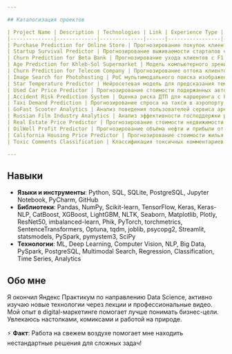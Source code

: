 ```yaml
---

## Каталогизация проектов

| Project Name | Description | Technologies | Link | Experience Type | Project Type |
|--------------|-------------|--------------|------|-----------------|--------------|
| Purchase Prediction for Online Store | Прогнозирование покупок клиентов за 90 дней с LightGBM, обработка больших данных и дисбаланса классов. | Python, Scikit-learn, LightGBM, Pandas, feature-engineering | [github.com/kagor4/Purchase-Prediction-for-Online-Store](https://github.com/kagor4/Purchase-Prediction-for-Online-Store) | Freelance | Classical ML |
| Startup Survival Predictor | Прогнозирование выживаемости стартапов с F1 0.997 на основе DecisionTree, оптимизированного через Optuna, для Kaggle. | Python, Scikit-learn, Optuna, Pandas, Phik, feature-engineering | [github.com/kagor4/Startup-Survival-Predictor](https://github.com/kagor4/Startup-Survival-Predictor) | Freelance | Classical ML |
| Churn Prediction for Beta Bank | Прогнозирование ухода клиентов с F1 0.61 на тестовой выборке, решение проблемы дисбаланса классов. | Python, Scikit-learn, RandomForestClassifier, upsampling | [github.com/kagor4/Churn-Prediction-for-Beta-Bank](https://github.com/kagor4/Churn-Prediction-for-Beta-Bank) | Academic | Classical ML |
| Age Prediction for Khleb-Sol Supermarket | Модель компьютерного зрения для предсказания возраста покупателей с MAE 7.12 на основе ResNet50. | Python, TensorFlow, Keras, ResNet50, Pandas, ImageDataGenerator | [github.com/kagor4/Khleb-Sol_supermarket_project](https://github.com/kagor4/Khleb-Sol_supermarket_project) | Academic | Computer Vision |
| Churn Prediction for Telecom Company | Прогнозирование оттока клиентов телеком-компании с ROC AUC 0.903 на основе CatBoost, анализ факторов ухода. | Python, Scikit-learn, CatBoost, Pandas, SQLite, Plotly | [github.com/kagor4/project_telecom](https://github.com/kagor4/project_telecom) | Academic | Classical ML |
| Image Search for Photohosting | PoC мультимодального поиска изображений по тексту с использованием ResNet50 и BERT. | Python, TensorFlow, Keras, SentenceTransformers, BERT, ResNet50, NLTK | [github.com/kagor4/photohosting_project](https://github.com/kagor4/photohosting_project) | Academic | Multimodal Models |
| Star Temperature Predictor | Нейросетевая модель для предсказания температуры звёзд с RMSE 4263 на основе PyTorch, анализ астрофизических данных. | Python, PyTorch, Scikit-learn, Pandas, Seaborn, Phik | [github.com/kagor4/Star-Temperature-Predictor](https://github.com/kagor4/Star-Temperature-Predictor) | Academic | Regression |
| Used Car Price Predictor | Прогнозирование стоимости подержанных автомобилей с RMSE 1611.68 на основе LightGBM, предобработка аномалий. | Python, Scikit-learn, LightGBM, Pandas, Seaborn, feature-engineering | [github.com/kagor4/Used-Car-Price-Predictor](https://github.com/kagor4/Used-Car-Price-Predictor) | Academic | Regression |
| Accident Risk Prediction System | Оценка риска ДТП для каршеринга с F1 0.674 на основе нейронной сети, интеграция PostgreSQL и демо в Streamlit. | Python, PyTorch, CatBoost, Scikit-learn, PostgreSQL, Streamlit | [github.com/kagor4/Accident-Risk-Prediction-System](https://github.com/kagor4/Accident-Risk-Prediction-System) | Academic | Classical ML |
| Taxi Demand Prediction | Прогнозирование спроса на такси в аэропорту с RMSE 42.57 на основе LinearRegression, анализ сезонности. | Python, Scikit-learn, LinearRegression, CatBoost, LightGBM, Pandas | [github.com/kagor4/Taxi-Demand-Prediction](https://github.com/kagor4/Taxi-Demand-Prediction) | Academic | Time Series |
| GoFast Scooter Analytics | Анализ поведения пользователей сервиса аренды самокатов, оптимизация тарифов и подписки Ultra. | Python, Pandas, NumPy, SciPy, Matplotlib, Jupyter Notebook | [github.com/kagor4/GoFast-Scooter-Analytics](https://github.com/kagor4/GoFast-Scooter-Analytics) | Academic | Analytics |
| Russian Film Industry Analytics | Анализ эффективности господдержки российского кинопроизводства, связь финансирования и кассовых сборов. | Python, Pandas, Matplotlib, Jupyter Notebook | [github.com/kagor4/Russian-Film-Industry-Analytics](https://github.com/kagor4/Russian-Film-Industry-Analytics) | Academic | Analytics |
| Real Estate Price Predictor | Прогнозирование стоимости недвижимости в Санкт-Петербурге, обработка выбросов и генерация признаков. | Python, Pandas, NumPy, Matplotlib, Seaborn, Scikit-learn, Jupyter Notebook | [github.com/kagor4/Real-Estate-Price-Predictor](https://github.com/kagor4/Real-Estate-Price-Predictor) | Academic | Classical ML |
| OilWell Profit Predictor | Прогнозирование объёма нефти и прибыли от скважин, оценка рисков через bootstrap. | Python, Pandas, Scikit-learn, NumPy, bootstrap, Jupyter Notebook | [github.com/kagor4/OilWell-Profit-Predictor](https://github.com/kagor4/OilWell-Profit-Predictor) | Academic | Classical ML |
| California Housing Price Predictor | Прогнозирование стоимости жилья в Калифорнии с RMSE 68932.66 на основе LinearRegression и PySpark. | Python, PySpark, Scikit-learn, Pandas, feature-engineering | [github.com/kagor4/California-Housing-Price-Predictor](https://github.com/kagor4/California-Housing-Price-Predictor) | Academic | Regression |
| Toxic Comments Classification | Классификация токсичных комментариев с F1 0.7506 на основе CatBoost и TF-IDF, с лемматизацией и SMOTE. | Python, Scikit-learn, CatBoost, NLTK, Pandas, imbalanced-learn | [github.com/kagor4/toxic_comments_project](https://github.com/kagor4/toxic_comments_project) | Academic | NLP |

---
```


## Навыки
- **Языки и инструменты**: Python, SQL, SQLite, PostgreSQL, Jupyter Notebook, PyCharm, GitHub
- **Библиотеки**: Pandas, NumPy, Scikit-learn, TensorFlow, Keras, Keras-NLP, CatBoost, XGBoost, LightGBM, NLTK, Seaborn, Matplotlib, Plotly, ResNet50, imbalanced-learn, Phik, PyTorch, torchmetrics, SentenceTransformers, Optuna, tqdm, joblib, psycopg2, Streamlit, statsmodels, PySpark, pymystem3, SciPy
- **Технологии**: ML, Deep Learning, Computer Vision, NLP, Big Data, PySpark, PostgreSQL, Multimodal Search, Regression, Classification, Time Series, Analytics

## Обо мне
Я окончил Яндекс Практикум по направлению Data Science, активно изучаю новые технологии через лекции и профессиональные видео. Мой опыт в digital-маркетинге помогает лучше понимать бизнес-цели. Увлекаюсь настолками, комиксами и работой на природе.

⚡ **Факт**: Работа на свежем воздухе помогает мне находить нестандартные решения для сложных задач!
